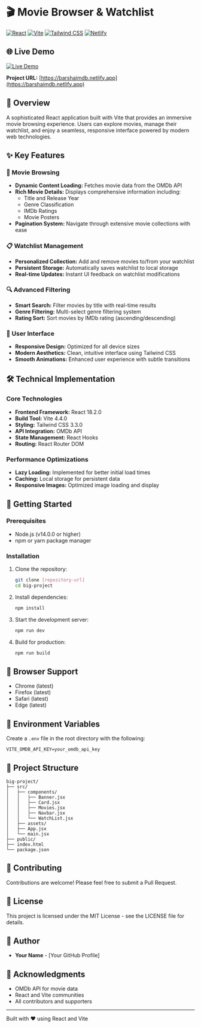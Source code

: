 # 🎬 Movie Browser & Watchlist

[![React](https://img.shields.io/badge/React-18.2.0-blue)](https://reactjs.org/)
[![Vite](https://img.shields.io/badge/Vite-4.4.0-purple)](https://vitejs.dev/)
[![Tailwind CSS](https://img.shields.io/badge/Tailwind_CSS-3.3.0-38B2AC)](https://tailwindcss.com/)
[![Netlify](https://img.shields.io/badge/Netlify-Deployed-00C7B7)](https://www.netlify.com/)

## 🌐 Live Demo
[![Live Demo](https://img.shields.io/badge/Live_Demo-View_Project-00C7B7)](https://barshaimdb.netlify.app)

**Project URL:** [https://barshaimdb.netlify.app](https://barshaimdb.netlify.app)

## 📝 Overview
A sophisticated React application built with Vite that provides an immersive movie browsing experience. Users can explore movies, manage their watchlist, and enjoy a seamless, responsive interface powered by modern web technologies.

## ✨ Key Features

### 🎥 Movie Browsing
- **Dynamic Content Loading:** Fetches movie data from the OMDb API
- **Rich Movie Details:** Displays comprehensive information including:
  - Title and Release Year
  - Genre Classification
  - IMDb Ratings
  - Movie Posters
- **Pagination System:** Navigate through extensive movie collections with ease

### 📋 Watchlist Management
- **Personalized Collection:** Add and remove movies to/from your watchlist
- **Persistent Storage:** Automatically saves watchlist to local storage
- **Real-time Updates:** Instant UI feedback on watchlist modifications

### 🔍 Advanced Filtering
- **Smart Search:** Filter movies by title with real-time results
- **Genre Filtering:** Multi-select genre filtering system
- **Rating Sort:** Sort movies by IMDb rating (ascending/descending)

### 🎨 User Interface
- **Responsive Design:** Optimized for all device sizes
- **Modern Aesthetics:** Clean, intuitive interface using Tailwind CSS
- **Smooth Animations:** Enhanced user experience with subtle transitions

## 🛠️ Technical Implementation

### Core Technologies
- **Frontend Framework:** React 18.2.0
- **Build Tool:** Vite 4.4.0
- **Styling:** Tailwind CSS 3.3.0
- **API Integration:** OMDb API
- **State Management:** React Hooks
- **Routing:** React Router DOM

### Performance Optimizations
- **Lazy Loading:** Implemented for better initial load times
- **Caching:** Local storage for persistent data
- **Responsive Images:** Optimized image loading and display

## 🚀 Getting Started

### Prerequisites
- Node.js (v14.0.0 or higher)
- npm or yarn package manager

### Installation
1. Clone the repository:
   ```bash
   git clone [repository-url]
   cd big-project
   ```

2. Install dependencies:
   ```bash
   npm install
   ```

3. Start the development server:
   ```bash
   npm run dev
   ```

4. Build for production:
   ```bash
   npm run build
   ```

## 📱 Browser Support
- Chrome (latest)
- Firefox (latest)
- Safari (latest)
- Edge (latest)

## 🔧 Environment Variables
Create a `.env` file in the root directory with the following:
```env
VITE_OMDB_API_KEY=your_omdb_api_key
```

## 🎯 Project Structure
```
big-project/
├── src/
│   ├── components/
│   │   ├── Banner.jsx
│   │   ├── Card.jsx
│   │   ├── Movies.jsx
│   │   ├── Navbar.jsx
│   │   └── WatchList.jsx
│   ├── assets/
│   ├── App.jsx
│   └── main.jsx
├── public/
├── index.html
└── package.json
```

## 🤝 Contributing
Contributions are welcome! Please feel free to submit a Pull Request.

## 📄 License
This project is licensed under the MIT License - see the LICENSE file for details.

## 👥 Author
- **Your Name** - [Your GitHub Profile]

## 🙏 Acknowledgments
- OMDb API for movie data
- React and Vite communities
- All contributors and supporters

---
Built with ❤️ using React and Vite
